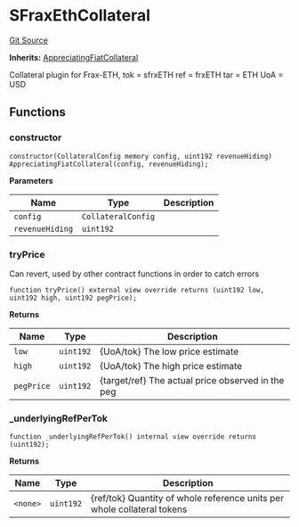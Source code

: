 # SFraxEthCollateral
[Git Source](https://github.com/larrythecucumber321/protocol/blob/77d337b8595ba96d069ded321419b36a61984170/contracts/plugins/assets/frax-eth/SFraxEthCollateral.sol)

**Inherits:**
[AppreciatingFiatCollateral](/tools/docgen/src/contracts/plugins/assets/AppreciatingFiatCollateral.sol/abstract.AppreciatingFiatCollateral.md)

Collateral plugin for Frax-ETH,
tok = sfrxETH
ref = frxETH
tar = ETH
UoA = USD


## Functions
### constructor


```solidity
constructor(CollateralConfig memory config, uint192 revenueHiding) AppreciatingFiatCollateral(config, revenueHiding);
```
**Parameters**

|Name|Type|Description|
|----|----|-----------|
|`config`|`CollateralConfig`||
|`revenueHiding`|`uint192`||


### tryPrice

Can revert, used by other contract functions in order to catch errors


```solidity
function tryPrice() external view override returns (uint192 low, uint192 high, uint192 pegPrice);
```
**Returns**

|Name|Type|Description|
|----|----|-----------|
|`low`|`uint192`|{UoA/tok} The low price estimate|
|`high`|`uint192`|{UoA/tok} The high price estimate|
|`pegPrice`|`uint192`|{target/ref} The actual price observed in the peg|


### _underlyingRefPerTok


```solidity
function _underlyingRefPerTok() internal view override returns (uint192);
```
**Returns**

|Name|Type|Description|
|----|----|-----------|
|`<none>`|`uint192`|{ref/tok} Quantity of whole reference units per whole collateral tokens|


